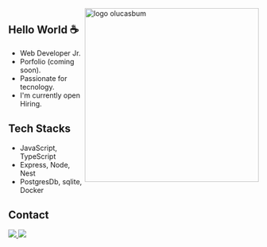 

<img src="https://user-images.githubusercontent.com/103150670/185273937-5aecf7f0-73a6-4d12-baca-f454631b0d8d.svg" min-width="300px" max-width="400px" width="350px" align="right" alt="logo olucasbum">

## Hello World ☕

 - Web Developer Jr.
 - Porfolio (coming soon).
 - Passionate for tecnology.  
 - I'm currently open Hiring.
 
 ## Tech Stacks 
 - JavaScript, TypeScript
 - Express, Node, Nest
 - PostgresDb, sqlite, Docker 
 
 ## Contact 
 
 <p align="left">  
  <a href="https://www.linkedin.com/in/lucas-brum-javascript/" alt="Linkedin">
    <img src="https://img.shields.io/badge/-Linkedin-6610F2?style=for-the-badge&logo=Linkedin&logoColor=FFFFFF&link=https://www.linkedin.com/in/lucas-brum-javascript/"/>
  </a>
  
  <a href="https://www.instagram.com/_lucasbrum/" alt="Instagram">
    <img src="https://img.shields.io/badge/-Instagram-6610F2?style=for-the-badge&logo=Instagram&logoColor=FFFFFF&link=https://www.instagram.com/_lucasbrum/"/>
  </a>
</p>

 
<!-- 
https://user-images.githubusercontent.com/103150670/185273225-a820e398-1200-4d93-9eea-286cfcd9affc.png
-->



<!-- 
 https://user-images.githubusercontent.com/103150670/185271903-149ac62d-6f3b-4f63-9e13-4f79c295efb7.svg
-->
